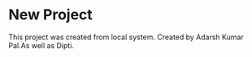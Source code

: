 # New Project
 This project was created from local system.
 Created by Adarsh Kumar Pal.As well as Dipti.


